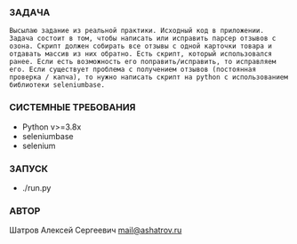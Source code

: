 ### ЗАДАЧА
```
Высылаю задание из реальной практики. Исходный код в приложении. Задача состоит в том, чтобы написать или исправить парсер отзывов с озона. Скрипт должен собирать все отзывы с одной карточки товара и отдавать массив из них обратно. Есть скрипт, который использовался ранее. Если есть возможность его поправить/исправить, то исправляем его. Если существует проблема с получением отзывов (постоянная проверка / капча), то нужно написать скрипт на python с использованием библиотеки seleniumbase.
```

### СИСТЕМНЫЕ ТРЕБОВАНИЯ
* Python v>=3.8x
* seleniumbase
* selenium

### ЗАПУСК
* ./run.py <skuID>

### АВТОР
Шатров Алексей Сергеевич <mail@ashatrov.ru>